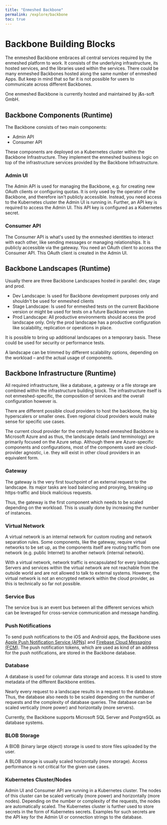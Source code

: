 ```yaml
---
title: "Enmeshed Backbone"
permalink: /explore/backbone
toc: true
---
```


# Backbone Building Blocks

The enmeshed Backbone embraces all central services required by the enmeshed platform to work. It consists of the underlying infrastructure, its hosted services, and the libraries used within the services. There could be many enmeshed Backbones hosted along the same number of enmeshed Apps. But keep in mind that so far it is not possible for users to communicate across different Backbones.

One enmeshed Backbone is currently hosted and maintained by j&amp;s-soft GmbH.

## Backbone Components (Runtime)

The Backbone consists of two main components:

- Admin API
- Consumer API

These components are deployed on a Kubernetes cluster within the Backbone Infrastructure. They implement the enmeshed business logic on top of the infrastructure services provided by the Backbone Infrastructure.

### Admin UI

The Admin API is used for managing the Backbone, e.g. for creating new OAuth clients or configuring quotas. It is only used by the operator of the Backbone, and therefore isn't publicly accessible. Instead, you need access to the Kubernetes cluster the Admin UI is running in. Further, an API key is required to access the Admin UI. This API key is configured as a Kubernetes secret.

### Consumer API

The Consumer API is what's used by the enmeshed identities to interact with each other, like sending messages or managing relationships. It is publicly accessible via the gateway. You need an OAuth client to access the Consumer API. This OAuth client is created in the Admin UI.

## Backbone Landscapes (Runtime)

Usually there are three Backbone Landscapes hosted in parallel: dev, stage and prod.

- Dev Landscape: Is used for Backbone development purposes only and shouldn't be used for enmeshed clients
- Stage Landscape: Is used for enmeshed tests on the current Backbone version or might be used for tests on a future Backbone version
- Prod Landscape: All productive environments should access the prod landscape only. Only the prod landscape has a productive configuration like scalability, replication or operations in place.

It is possible to bring up additional landscapes on a temporary basis. These could be used for security or performance tests.

A landscape can be trimmed by different scalability options, depending on the workload – and the actual usage of components.

## Backbone Infrastructure (Runtime)

All required infrastructure, like a database, a gateway or a file storage are combined within the infrastructure building block. The infrastructure itself is not enmeshed-specific, the composition of services and the overall configuration however is.

There are different possible cloud providers to host the backbone, the big hyperscalers or smaller ones. Even regional cloud providers would make sense for specific use cases.

The current cloud provider for the centrally hosted enmeshed Backbone is Microsoft Azure and as thus, the landscape details (and terminology) are primarily focused on the Azure setup. Although there are Azure-specific components and configurations, most of the components used are cloud-provider agnostic, i.e. they will exist in other cloud providers in an equivalent form.

### Gateway

The gateway is the very first touchpoint of an external request to the landscape. Its major tasks are load balancing and proxying, breaking up https-traffic and block malicious requests.

Thus, the gateway is the first component which needs to be scaled depending on the workload. This is usually done by increasing the number of instances.

### Virtual Network

A virtual network is an internal network for custom routing and network separation rules. Some components, like the gateway, require virtual networks to be set up, as the components itself are routing traffic from one network (e.g. public Internet) to another network (internal network).

With a virtual network, network traffic is encapsulated for every landscape. Servers and services within the virtual network are not reachable from the outside world and are not allowed to talk to external systems. However, the virtual network is not an encrypted network within the cloud provider, as this is technically so far not possible.

### Service Bus

The service bus is an event bus between all the different services which can be leveraged for cross-service communication and message handling.

### Push Notifications

To send push notifications to the iOS and Android apps, the Backbone uses [Apple Push Notification Service (APNs)](https://developer.apple.com/documentation/usernotifications/registering-your-app-with-apns) and [Firebase Cloud Messaging (FCM)](https://firebase.google.com/docs/cloud-messaging/). The push notification tokens, which are used as kind of an address for the push notifications, are stored in the Backbone database.

### Database

A database is used for columnar data storage and access. It is used to store metadata of the different Backbone entities.

Nearly every request to a landscape results in a request to the database. Thus, the database also needs to be scaled depending on the number of requests and the complexity of database queries. The database can be scaled vertically (more power) and horizontally (more servers).

Currently, the Backbone supports Microsoft SQL Server and PostgreSQL as database systems.

### BLOB Storage

A BlOB (binary large object) storage is used to store files uploaded by the user.

A BLOB storage is usually scaled horizontally (more storage). Access performance is not critical for the given use cases.

### Kubernetes Cluster/Nodes

Admin UI and Consumer API are running in a Kubernetes cluster. The nodes of this cluster can be scaled vertically (more power) and horizontally (more nodes). Depending on the number or complexity of the requests, the nodes are automatically scaled.
The Kubernetes cluster is further used to store secrets in the form of Kubernetes secrets. Examples for such secrets are the API key for the Admin UI or connection strings to the database.
